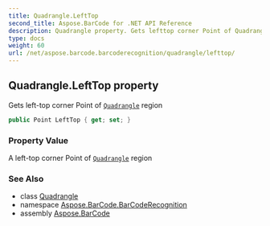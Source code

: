 ```yaml
---
title: Quadrangle.LeftTop
second_title: Aspose.BarCode for .NET API Reference
description: Quadrangle property. Gets lefttop corner Point of Quadrangle region
type: docs
weight: 60
url: /net/aspose.barcode.barcoderecognition/quadrangle/lefttop/
---
```

## Quadrangle.LeftTop property

Gets left-top corner Point of [`Quadrangle`](../) region

```csharp
public Point LeftTop { get; set; }
```

### Property Value

A left-top corner Point of [`Quadrangle`](../) region

### See Also

* class [Quadrangle](../)
* namespace [Aspose.BarCode.BarCodeRecognition](../../../aspose.barcode.barcoderecognition/)
* assembly [Aspose.BarCode](../../../)


